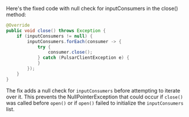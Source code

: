 Here's the fixed code with null check for inputConsumers in the close() method:

```java
@Override
public void close() throws Exception {
    if (inputConsumers != null) {
        inputConsumers.forEach(consumer -> {
            try {
                consumer.close();
            } catch (PulsarClientException e) {
            }
        });
    }
}
```

The fix adds a null check for `inputConsumers` before attempting to iterate over it. This prevents the NullPointerException that could occur if `close()` was called before `open()` or if `open()` failed to initialize the `inputConsumers` list.